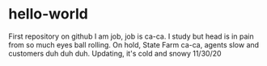 # hello-world
First repository on github 
I am job, job is ca-ca.
I study but head is in pain from so much eyes ball rolling.
On hold, State Farm ca-ca, agents slow and customers duh duh duh.
Updating, it's cold and snowy 11/30/20
